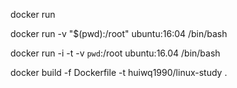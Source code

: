 

docker run


docker run -v "$(pwd):/root" ubuntu:16:04  /bin/bash


docker run -i -t -v `pwd`:/root ubuntu:16.04 /bin/bash


docker build -f Dockerfile -t huiwq1990/linux-study .